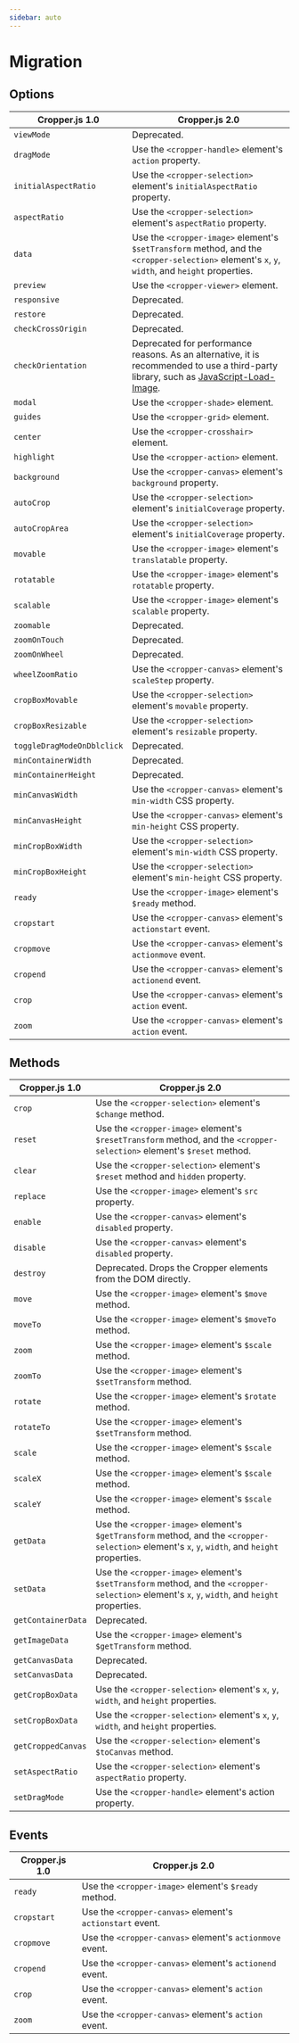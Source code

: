 ```yaml
---
sidebar: auto
---
```


# Migration

## Options

| Cropper.js 1.0 | Cropper.js 2.0 |
| --- | --- |
| `viewMode` | Deprecated. |
| `dragMode` | Use the `<cropper-handle>` element's `action` property. |
| `initialAspectRatio` | Use the `<cropper-selection>` element's `initialAspectRatio` property. |
| `aspectRatio` | Use the `<cropper-selection>` element's `aspectRatio` property. |
| `data` | Use the `<cropper-image>` element's `$setTransform` method, and the `<cropper-selection>` element's `x`, `y`, `width`, and `height` properties. |
| `preview` | Use the `<cropper-viewer>` element. |
| `responsive` | Deprecated. |
| `restore` | Deprecated. |
| `checkCrossOrigin` | Deprecated. |
| `checkOrientation` | Deprecated for performance reasons. As an alternative, it is recommended to use a third-party library, such as [JavaScript-Load-Image](https://github.com/blueimp/JavaScript-Load-Image). |
| `modal` | Use the `<cropper-shade>` element. |
| `guides` | Use the `<cropper-grid>` element. |
| `center` | Use the `<cropper-crosshair>` element. |
| `highlight` | Use the `<cropper-action>` element. |
| `background` | Use the `<cropper-canvas>` element's `background` property. |
| `autoCrop` | Use the `<cropper-selection>` element's `initialCoverage` property. |
| `autoCropArea` | Use the `<cropper-selection>` element's `initialCoverage` property. |
| `movable` | Use the `<cropper-image>` element's `translatable` property. |
| `rotatable` | Use the `<cropper-image>` element's `rotatable` property. |
| `scalable` | Use the `<cropper-image>` element's `scalable` property. |
| `zoomable` | Deprecated. |
| `zoomOnTouch` | Deprecated. |
| `zoomOnWheel` | Deprecated. |
| `wheelZoomRatio` | Use the `<cropper-canvas>` element's `scaleStep` property. |
| `cropBoxMovable` | Use the `<cropper-selection>` element's `movable` property. |
| `cropBoxResizable` | Use the `<cropper-selection>` element's `resizable` property. |
| `toggleDragModeOnDblclick` | Deprecated. |
| `minContainerWidth` | Deprecated. |
| `minContainerHeight` | Deprecated. |
| `minCanvasWidth` | Use the `<cropper-canvas>` element's `min-width` CSS property. |
| `minCanvasHeight` | Use the `<cropper-canvas>` element's `min-height` CSS property. |
| `minCropBoxWidth` | Use the `<cropper-selection>` element's `min-width` CSS property. |
| `minCropBoxHeight` | Use the `<cropper-selection>` element's `min-height` CSS property. |
| `ready` | Use the `<cropper-image>` element's  `$ready` method. |
| `cropstart` | Use the `<cropper-canvas>` element's `actionstart` event. |
| `cropmove` | Use the `<cropper-canvas>` element's `actionmove` event. |
| `cropend` | Use the `<cropper-canvas>` element's `actionend` event. |
| `crop` | Use the `<cropper-canvas>` element's `action` event. |
| `zoom` | Use the `<cropper-canvas>` element's `action` event. |

## Methods

| Cropper.js 1.0 | Cropper.js 2.0 |
| --- | --- |
| `crop` | Use the `<cropper-selection>` element's `$change` method. |
| `reset` | Use the `<cropper-image>` element's `$resetTransform` method, and the `<cropper-selection>` element's `$reset` method. |
| `clear` | Use the `<cropper-selection>` element's `$reset` method and `hidden` property. |
| `replace` | Use the `<cropper-image>` element's `src` property. |
| `enable` | Use the `<cropper-canvas>` element's `disabled` property. |
| `disable` | Use the `<cropper-canvas>` element's `disabled` property. |
| `destroy` | Deprecated. Drops the Cropper elements from the DOM directly. |
| `move` | Use the `<cropper-image>` element's `$move` method. |
| `moveTo` | Use the `<cropper-image>` element's `$moveTo` method. |
| `zoom` | Use the `<cropper-image>` element's `$scale` method. |
| `zoomTo` | Use the `<cropper-image>` element's `$setTransform` method. |
| `rotate` | Use the `<cropper-image>` element's `$rotate` method. |
| `rotateTo` | Use the `<cropper-image>` element's `$setTransform` method. |
| `scale` | Use the `<cropper-image>` element's `$scale` method. |
| `scaleX` | Use the `<cropper-image>` element's `$scale` method. |
| `scaleY` | Use the `<cropper-image>` element's `$scale` method. |
| `getData` | Use the `<cropper-image>` element's `$getTransform` method, and the `<cropper-selection>` element's `x`, `y`, `width`, and `height` properties. |
| `setData` | Use the `<cropper-image>` element's `$setTransform` method, and the `<cropper-selection>` element's `x`, `y`, `width`, and `height` properties. |
| `getContainerData` | Deprecated. |
| `getImageData` | Use the `<cropper-image>` element's `$getTransform` method. |
| `getCanvasData` | Deprecated. |
| `setCanvasData` | Deprecated. |
| `getCropBoxData` | Use the `<cropper-selection>` element's `x`, `y`, `width`, and `height` properties. |
| `setCropBoxData` | Use the `<cropper-selection>` element's `x`, `y`, `width`, and `height` properties. |
| `getCroppedCanvas` | Use the `<cropper-selection>` element's `$toCanvas` method. |
| `setAspectRatio` | Use the `<cropper-selection>` element's `aspectRatio` property. |
| `setDragMode` | Use the `<cropper-handle>` element's action property. |

## Events

| Cropper.js 1.0 | Cropper.js 2.0 |
| --- | --- |
| `ready` | Use the `<cropper-image>` element's  `$ready` method. |
| `cropstart` | Use the `<cropper-canvas>` element's `actionstart` event. |
| `cropmove` | Use the `<cropper-canvas>` element's `actionmove` event. |
| `cropend` | Use the `<cropper-canvas>` element's `actionend` event. |
| `crop` | Use the `<cropper-canvas>` element's `action` event. |
| `zoom` | Use the `<cropper-canvas>` element's `action` event. |
